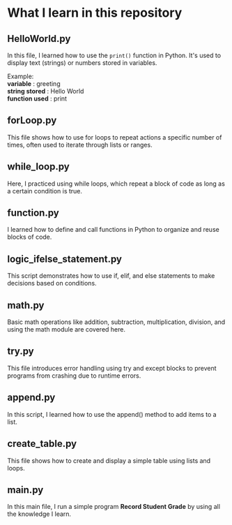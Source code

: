 # What I learn in this repository

## HelloWorld.py
In this file, I learned how to use the ``print()`` function in Python. It's used to display text (strings) or numbers stored in variables.

Example:  
**variable**         : greeting  
**string stored**    : Hello World  
**function used**    : print  

## forLoop.py
This file shows how to use for loops to repeat actions a specific number of times, often used to iterate through lists or ranges.

## while_loop.py
Here, I practiced using while loops, which repeat a block of code as long as a certain condition is true.

## function.py
I learned how to define and call functions in Python to organize and reuse blocks of code.

## logic_ifelse_statement.py
This script demonstrates how to use if, elif, and else statements to make decisions based on conditions.

## math.py
Basic math operations like addition, subtraction, multiplication, division, and using the math module are covered here.

## try.py
This file introduces error handling using try and except blocks to prevent programs from crashing due to runtime errors.

## append.py
In this script, I learned how to use the append() method to add items to a list.

## create_table.py
This file shows how to create and display a simple table using lists and loops.

## main.py
In this main file, I run a simple program **Record Student Grade** by using all the knowledge I learn. 
